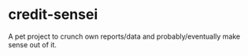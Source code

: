 # credit-sensei
A pet project to crunch own reports/data and probably/eventually make sense out of it. 
